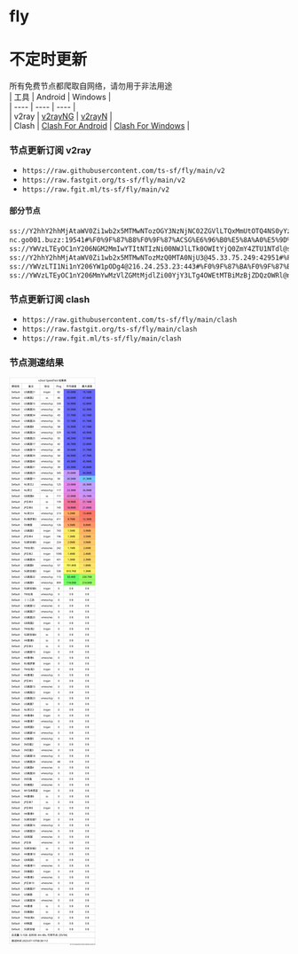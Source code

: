 # fly
# 不定时更新
所有免费节点都爬取自网络，请勿用于非法用途  
|  工具  | Android  | Windows  |  
|  ----  | ----   | ----  |  
| v2ray  | [v2rayNG](https://github.com/2dust/v2rayNG/releases) | [v2rayN](https://github.com/2dust/v2rayN/releases) |  
| Clash  | [Clash For Android](https://github.com/Kr328/ClashForAndroid/releases) | [Clash For Windows](https://github.com/Fndroid/clash_for_windows_pkg/releases) | 
  
### 节点更新订阅  v2ray
- `https://raw.githubusercontent.com/ts-sf/fly/main/v2`  
- `https://raw.fastgit.org/ts-sf/fly/main/v2`  
- `https://raw.fgit.ml/ts-sf/fly/main/v2`  
#### 部分节点  
``` 
ss://Y2hhY2hhMjAtaWV0Zi1wb2x5MTMwNTozOGY3NzNjNC02ZGVlLTQxMmUtOTQ4NS0yYzk2MDJkNTUwZGM=@cm1-nc.go001.buzz:19541#%F0%9F%87%B8%F0%9F%87%ACSG%E6%96%B0%E5%8A%A0%E5%9D%A1
ss://YWVzLTEyOC1nY206NGM2MmIwYTItNTIzNi00NWJlLTk0OWItYjQ0ZmY4ZTU1NTdl@sd.nfsq.me:48292#%F0%9F%87%AD%F0%9F%87%B0HK%E9%A6%99%E6%B8%AF
ss://Y2hhY2hhMjAtaWV0Zi1wb2x5MTMwNTozMzQ0MTA0NjU3@45.33.75.249:42951#%F0%9F%87%BA%F0%9F%87%B8US%E7%BE%8E%E5%9B%BD
ss://YWVzLTI1Ni1nY206YW1pODg4@216.24.253.23:443#%F0%9F%87%BA%F0%9F%87%B8US%E7%BE%8E%E5%9B%BD2%2045.1MB%2Fs
ss://YWVzLTEyOC1nY206MmYwMzVlZGMtMjdlZi00YjY3LTg4OWEtMTBiMzBjZDQzOWRl@newapisg.abbblog.xyz:34421#%F0%9F%87%B8%F0%9F%87%ACSG%E6%96%B0%E5%8A%A0%E5%9D%A12
```
### 节点更新订阅  clash
- `https://raw.githubusercontent.com/ts-sf/fly/main/clash`  
- `https://raw.fastgit.org/ts-sf/fly/main/clash`  
- `https://raw.fgit.ml/ts-sf/fly/main/clash`  

### 节点测速结果
![image](traffic.png)
